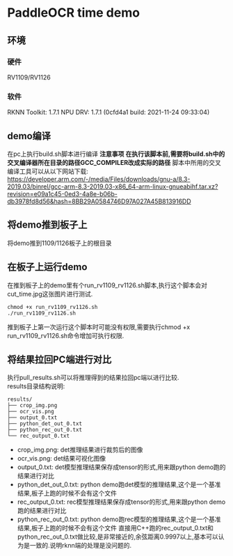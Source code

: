 # PaddleOCR time demo
## 环境
### 硬件
RV1109/RV1126
### 软件
RKNN Toolkit: 1.7.1
NPU DRV: 1.7.1 (0cfd4a1 build: 2021-11-24 09:33:04)
## demo编译
在pc上执行build.sh脚本进行编译
**注意事项**
**在执行该脚本前,需要将build.sh中的交叉编译器所在目录的路径GCC_COMPILER改成实际的路径**
脚本中所用的交叉编译工具可以从以下网站下载:
https://developer.arm.com/-/media/Files/downloads/gnu-a/8.3-2019.03/binrel/gcc-arm-8.3-2019.03-x86_64-arm-linux-gnueabihf.tar.xz?revision=e09a1c45-0ed3-4a8e-b06b-db3978fd8d56&hash=8BB29A0584746D97A027A45B813916DD
## 将demo推到板子上
将demo推到1109/1126板子上的根目录
## 在板子上运行demo
在推到板子上的demo里有个run_rv1109_rv1126.sh脚本,执行这个脚本会对cut_time.jpg这张图片进行测试.  
```
chmod +x run_rv1109_rv1126.sh
./run_rv1109_rv1126.sh
```
推到板子上第一次运行这个脚本时可能没有权限,需要执行chmod +x run_rv1109_rv1126.sh命令增加可执行权限.
## 将结果拉回PC端进行对比
执行pull_results.sh可以将推理得到的结果拉回pc端以进行比较.  
results目录结构说明:
```
results/
├── crop_img.png
├── ocr_vis.png
├── output_0.txt
├── python_det_out_0.txt
├── python_rec_out_0.txt
└── rec_output_0.txt
```
- crop_img.png: det推理结果进行裁剪后的图像
- ocr_vis.png: det结果可视化图像
- output_0.txt: det模型推理结果保存成tensor的形式,用来跟python demo跑的结果进行对比
- python_det_out_0.txt: python demo跑det模型的推理结果,这个是一个基准结果,板子上跑的时候不会有这个文件
- rec_output_0.txt: rec模型推理结果保存成tensor的形式,用来跟python demo跑的结果进行对比
- python_rec_out_0.txt: python demo跑rec模型的推理结果,这个是一个基准结果,板子上跑的时候不会有这个文件
直接用C++跑的rec_output_0.txt和python_rec_out_0.txt做比较,是非常接近的,余弦距离0.9997以上,基本可以认为是一致的.说明rknn端的处理是没问题的.  
